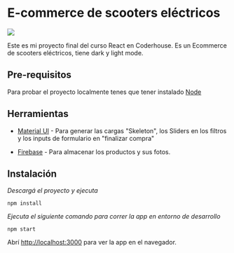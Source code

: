 # E-commerce de scooters eléctricos

![](https://github.com/lucasigna/proyecto-final-react/blob/master/preview.gif)

Este es mi proyecto final del curso React en Coderhouse. Es un Ecommerce de scooters eléctricos, tiene dark y light mode.

## Pre-requisitos

Para probar el proyecto localmente tenes que tener instalado [Node](https://nodejs.org/es/download/)

## Herramientas

* [Material UI](https://mui.com/) - Para generar las cargas "Skeleton", los Sliders en los filtros y los inputs de formulario en "finalizar compra"

* [Firebase](https://firebase.google.com/) - Para almacenar los productos y sus fotos.

## Instalación

_Descargá el proyecto y ejecuta_

```
npm install
```

_Ejecuta el siguiente comando para correr la app en entorno de desarrollo_

```
npm start
```

Abrí [http://localhost:3000](http://localhost:3000) para ver la app en el navegador.
